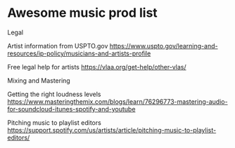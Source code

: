 # Awesome music prod list

Legal

Artist information from USPTO.gov
https://www.uspto.gov/learning-and-resources/ip-policy/musicians-and-artists-profile

Free legal help for artists
https://vlaa.org/get-help/other-vlas/

Mixing and Mastering

Getting the right loudness levels
https://www.masteringthemix.com/blogs/learn/76296773-mastering-audio-for-soundcloud-itunes-spotify-and-youtube

Pitching music to playlist editors
https://support.spotify.com/us/artists/article/pitching-music-to-playlist-editors/
